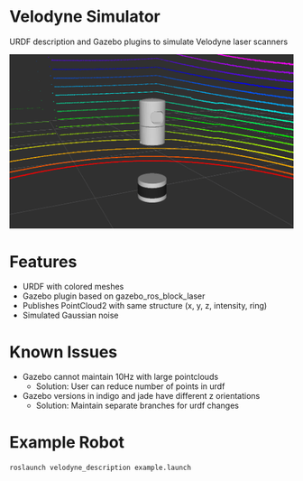 # Velodyne Simulator
URDF description and Gazebo plugins to simulate Velodyne laser scanners

![rviz screenshot](img/rviz.png)

# Features
* URDF with colored meshes
* Gazebo plugin based on gazebo_ros_block_laser
* Publishes PointCloud2 with same structure (x, y, z, intensity, ring)
* Simulated Gaussian noise

# Known Issues
* Gazebo cannot maintain 10Hz with large pointclouds
    * Solution: User can reduce number of points in urdf
* Gazebo versions in indigo and jade have different z orientations
    * Solution: Maintain separate branches for urdf changes

# Example Robot
```roslaunch velodyne_description example.launch```
